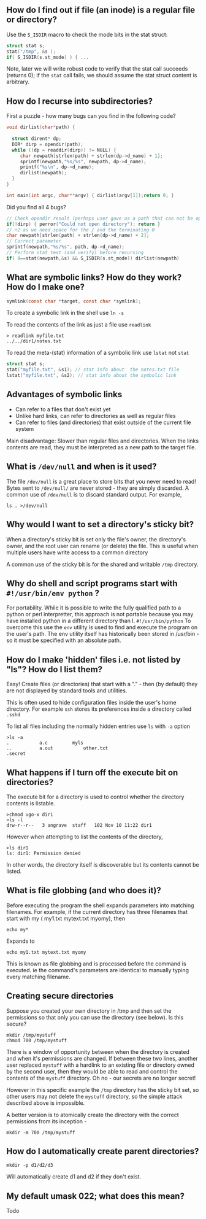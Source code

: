 ## How do I find out if file (an inode) is a regular file or directory?

Use the `S_ISDIR` macro to check the mode bits in the stat struct:

```C
struct stat s;
stat("/tmp", &s );
if( S_ISDIR(s.st_mode) ) { ... 
```
Note, later we will write robust code to verify that the stat call succeeds (returns 0); if the `stat` call fails, we should assume the stat struct content is arbitrary.

## How do I recurse into subdirectories?

First a puzzle - how many bugs can you find in the following code?
```C
void dirlist(char*path) {
  
  struct dirent* dp;
  DIR* dirp = opendir(path);
  while ((dp = readdir(dirp)) != NULL) {
     char newpath[strlen(path) + strlen(dp->d_name) + 1];
     sprintf(newpath,"%s/%s", newpath, dp->d_name);
     printf("%s\n", dp->d_name);
     dirlist(newpath);
  }
}

int main(int argc, char**argv) { dirlist(argv[1]);return 0; }
```
Did you find all 4 bugs?
```C
// Check opendir result (perhaps user gave us a path that can not be opened as a directory
if(!dirp) { perror("Could not open directory"); return }
// +2 as we need space for the / and the terminating 0
char newpath[strlen(path) + strlen(dp->d_name) + 2]; 
// Correct parameter
sprintf(newpath,"%s/%s", path, dp->d_name); 
// Perform stat test (and verify) before recursing
if( 0==stat(newpath,&s) && S_ISDIR(s.st_mode)) dirlist(newpath)
```


## What are symbolic links? How do they work? How do I make one?
```C
symlink(const char *target, const char *symlink);
```
To create a symbolic link in the shell use `ln -s`

To read the contents of the link as just a file use `readlink`
```
> readlink myfile.txt
../../dir1/notes.txt
```

To read the meta-(stat) information of a symbolic link use `lstat` not `stat`
```C
struct stat s;
stat("myfile.txt", &s1); // stat info about  the notes.txt file
lstat("myfile.txt", &s2); // stat info about the symbolic link
```


## Advantages of symbolic links
* Can refer to a files that don't exist yet
* Unlike hard links, can refer to directories as well as regular files
* Can refer to files (and directories) that exist outside of the current file system

Main disadvantage: Slower than regular files and directories. When the links contents are read, they must be interpreted as a new path to the target file.

## What is `/dev/null` and when is it used?

The file `/dev/null` is a great place to store bits that you never need to read!
Bytes sent to `/dev/null/` are never stored - they are simply discarded. A common use of `/dev/null` is to discard standard output. For example,
```
ls . >/dev/null
```

## Why would I want to set a directory's sticky bit?

When a directory's sticky bit is set only the file's owner, the directory's owner, and the root user can rename (or delete) the file. This is useful when multiple users have write access to a common directory

A common use of the sticky bit is for the shared and writable `/tmp` directory.


## Why do shell and script programs start with `#!/usr/bin/env python` ?
For portability.
While it is possible to write the fully qualified path to a python or perl interpretter, this approach is not portable because you may have installed python in a different directory than I.
`
#!/usr/bin/python
`
To overcome this use the `env` utility is used to find and execute the program on the user's path.
The env utility itself has historically been stored in /usr/bin - so it must be specified with an absolute path.


## How do I make 'hidden' files i.e. not listed by "ls"? How do I list them?
Easy! Create files (or directories) that start with a "." - then (by default) they are not displayed by standard tools and utilities.

This is often used to hide configuration files inside the user's home directory.
For example `ssh` stores its preferences inside a directory called `.sshd`

To list all files including the normally hidden entries use `ls` with  `-a` option 
```
>ls -a
.			a.c			myls
..			a.out			other.txt
.secret	
```



## What happens if I turn off the execute bit on directories?
The execute bit for a directory is used to control whether the directory contents is listable.

```
>chmod ugo-x dir1
>ls -l
drw-r--r--   3 angrave  staff   102 Nov 10 11:22 dir1
```

However when attempting to list the contents of the directory,
```
>ls dir1
ls: dir1: Permission denied
```
In other words, the directory itself is discoverable but its contents cannot be listed.


## What is file globbing (and who does it)?
Before executing the program the shell expands parameters into matching filenames. For example, if the current directory has three filenames that start with my ( my1.txt mytext.txt myomy), then
```
echo my*
```
Expands to 
```
echo my1.txt mytext.txt myomy
```
This is known as file globbing and is processed before the command is executed.
ie the command's parameters are identical to manually typing every matching filename.


## Creating secure directories
Suppose you created your own directory in /tmp and then set the permissions so that only you can use the directory (see below). Is this secure? 
```
mkdir /tmp/mystuff
chmod 700 /tmp/mystuff
```
There is a window of opportunity between when the directory is created and when it's permissions are changed.
If between these two lines, another user replaced `mystuff` with a hardlink to an existing file or directory owned by the second user, then they would be able to read and control the contents of the `mystuff` directory. Oh no - our secrets are no longer secret!

However in this specific example the `/tmp` directory has the sticky bit set, so other users may not delete the `mystuff` directory, so the simple attack described above is impossible.

A better version is to atomically create the directory with the correct permissions from its inception - 
```
mkdir -m 700 /tmp/mystuff
```

## How do I automatically create parent directories?
```
mkdir -p d1/d2/d3
```
Will automatically create d1 and d2 if they don't exist.

## My default umask 022; what does this mean?
Todo



